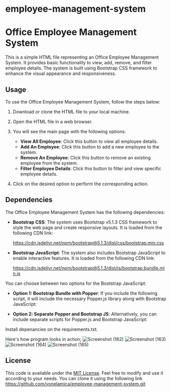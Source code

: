 # employee-management-system
# Office Employee Management System

This is a simple HTML file representing an Office Employee Management System. It provides basic functionality to view, add, remove, and filter employee details. The system is built using Bootstrap CSS framework to enhance the visual appearance and responsiveness.

## Usage

To use the Office Employee Management System, follow the steps below:

1. Download or clone the HTML file to your local machine.

2. Open the HTML file in a web browser.

3. You will see the main page with the following options:

   - **View All Employee**: Click this button to view all employee details.
   - **Add An Employee**: Click this button to add a new employee to the system.
   - **Remove An Employee**: Click this button to remove an existing employee from the system.
   - **Filter Employee Details**: Click this button to filter and view specific employee details.

4. Click on the desired option to perform the corresponding action.

## Dependencies

The Office Employee Management System has the following dependencies:

- **Bootstrap CSS**: The system uses Bootstrap v5.1.3 CSS framework to style the web page and create responsive layouts. It is loaded from the following CDN link:

 
  https://cdn.jsdelivr.net/npm/bootstrap@5.1.3/dist/css/bootstrap.min.css


- **Bootstrap JavaScript**: The system also includes Bootstrap JavaScript to enable interactive features. It is loaded from the following CDN link:


  https://cdn.jsdelivr.net/npm/bootstrap@5.1.3/dist/js/bootstrap.bundle.min.js


You can choose between two options for the Bootstrap JavaScript:

- **Option 1: Bootstrap Bundle with Popper**: If you include the following script, it will include the necessary Popper.js library along with Bootstrap JavaScript:


  <script src="https://cdn.jsdelivr.net/npm/bootstrap@5.1.3/dist/js/bootstrap.bundle.min.js" integrity="sha384-ka7Sk0Gln4gmtz2MlQnikT1wXgYsOg+OMhuP+IlRH9sENBO0LRn5q+8nbTov4+1p" crossorigin="anonymous"></script>
 

- **Option 2: Separate Popper and Bootstrap JS**: Alternatively, you can include separate scripts for Popper.js and Bootstrap JavaScript:

 
  <script src="https://cdn.jsdelivr.net/npm/@popperjs/core@2.10.2/dist/umd/popper.min.js" integrity="sha384-7+zCNj/IqJ95wo16oMtfsKbZ9ccEh31eOz1HGyDuCQ6wgnyJNSYdrPa03rtR1zdB" crossorigin="anonymous"></script>
  <script src="https://cdn.jsdelivr.net/npm/bootstrap@5.1.3/dist/js/bootstrap.min.js" integrity="sha384-QJHtvGhmr9XOIpI6YVutG+2QOK9T+ZnN4kzFN1RtK3zEFEIsxhlmWl5/YESvpZ13" crossorigin="anonymous"></script>

Install depenancies on the requirements.txt.

Here's how program looks in action;
![Screenshot (162)](https://github.com/yonelamica/employee-management-system/assets/124032974/26b648e9-37a1-4b6a-a4f0-8bb3f5bae37d)
![Screenshot (163)](https://github.com/yonelamica/employee-management-system/assets/124032974/6d6f8c1e-df0b-4ff9-9856-06cda30688fa)
![Screenshot (164)](https://github.com/yonelamica/employee-management-system/assets/124032974/28724c3d-a192-40d8-9da7-6d447bfc5be0)
![Screenshot (165)](https://github.com/yonelamica/employee-management-system/assets/124032974/5d30eeee-09bc-4fff-a8e1-637f45103bbc)





## License

This code is available under the [MIT License](https://opensource.org/licenses/MIT). Feel free to modify and use it according to your needs.
You can clone it using the following link
https://github.com/yonelamica/employee-management-system.git

